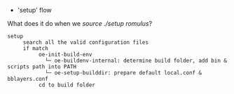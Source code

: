 - 'setup' flow 

What does it do when we _source ./setup romulus_?
```
setup
     search all the valid configuration files
     if match
          oe-init-build-env
            └─ oe-buildenv-internal: determine build folder, add bin & scripts path into PATH
            └─ oe-setup-builddir: prepare default local.conf & bblayers.conf
          cd to build folder
  
```
